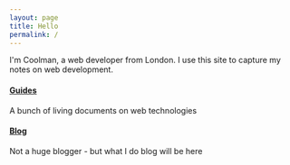 ```yaml
---
layout: page
title: Hello
permalink: /
---
```


I'm Coolman, a web developer from London. I use this site to capture my notes on web development. 

#### [Guides](guides/)

A bunch of living documents on web technologies


#### [Blog](posts/)

Not a huge blogger - but what I do blog will be here
